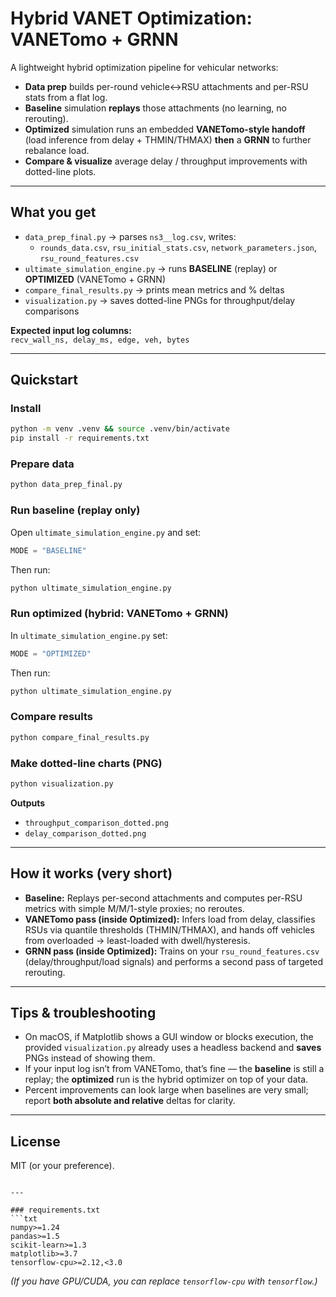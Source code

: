 # Hybrid VANET Optimization: VANETomo + GRNN

A lightweight hybrid optimization pipeline for vehicular networks:

- **Data prep** builds per-round vehicle↔RSU attachments and per-RSU stats from a flat log.
- **Baseline** simulation **replays** those attachments (no learning, no rerouting).
- **Optimized** simulation runs an embedded **VANETomo-style handoff** (load inference from delay + THMIN/THMAX) **then** a **GRNN** to further rebalance load.
- **Compare & visualize** average delay / throughput improvements with dotted-line plots.

---

## What you get

- `data_prep_final.py` → parses `ns3__log.csv`, writes:
  - `rounds_data.csv`, `rsu_initial_stats.csv`, `network_parameters.json`, `rsu_round_features.csv`
- `ultimate_simulation_engine.py` → runs **BASELINE** (replay) or **OPTIMIZED** (VANETomo + GRNN)
- `compare_final_results.py` → prints mean metrics and % deltas
- `visualization.py` → saves dotted-line PNGs for throughput/delay comparisons

**Expected input log columns:**  
`recv_wall_ns, delay_ms, edge, veh, bytes`

---

## Quickstart

### Install
```bash
python -m venv .venv && source .venv/bin/activate
pip install -r requirements.txt
````

### Prepare data

```bash
python data_prep_final.py
```

### Run baseline (replay only)

Open `ultimate_simulation_engine.py` and set:

```python
MODE = "BASELINE"
```

Then run:

```bash
python ultimate_simulation_engine.py
```

### Run optimized (hybrid: VANETomo + GRNN)

In `ultimate_simulation_engine.py` set:

```python
MODE = "OPTIMIZED"
```

Then run:

```bash
python ultimate_simulation_engine.py
```

### Compare results

```bash
python compare_final_results.py
```

### Make dotted-line charts (PNG)

```bash
python visualization.py
```

**Outputs**

* `throughput_comparison_dotted.png`
* `delay_comparison_dotted.png`

---

## How it works (very short)

* **Baseline:** Replays per-second attachments and computes per-RSU metrics with simple M/M/1-style proxies; no reroutes.
* **VANETomo pass (inside Optimized):** Infers load from delay, classifies RSUs via quantile thresholds (THMIN/THMAX), and hands off vehicles from overloaded → least-loaded with dwell/hysteresis.
* **GRNN pass (inside Optimized):** Trains on your `rsu_round_features.csv` (delay/throughput/load signals) and performs a second pass of targeted rerouting.

---

## Tips & troubleshooting

* On macOS, if Matplotlib shows a GUI window or blocks execution, the provided `visualization.py` already uses a headless backend and **saves** PNGs instead of showing them.
* If your input log isn’t from VANETomo, that’s fine — the **baseline** is still a replay; the **optimized** run is the hybrid optimizer on top of your data.
* Percent improvements can look large when baselines are very small; report **both absolute and relative** deltas for clarity.

---

## License

MIT (or your preference).

````

---

### requirements.txt
```txt
numpy>=1.24
pandas>=1.5
scikit-learn>=1.3
matplotlib>=3.7
tensorflow-cpu>=2.12,<3.0
````

*(If you have GPU/CUDA, you can replace `tensorflow-cpu` with `tensorflow`.)*
